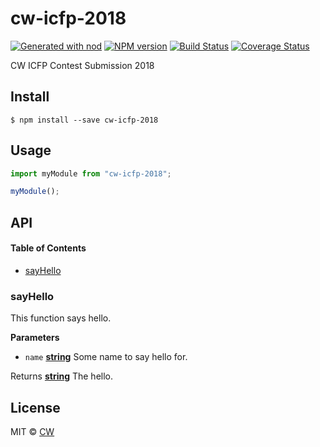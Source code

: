 # cw-icfp-2018

[![Generated with nod](https://img.shields.io/badge/generator-nod-2196F3.svg?style=flat-square)](https://github.com/diegohaz/nod)
[![NPM version](https://img.shields.io/npm/v/cw-icfp-2018.svg?style=flat-square)](https://npmjs.org/package/cw-icfp-2018)
[![Build Status](https://img.shields.io/travis/storm3d/cw-icfp-2018/master.svg?style=flat-square)](https://travis-ci.org/storm3d/cw-icfp-2018) [![Coverage Status](https://img.shields.io/codecov/c/github/storm3d/cw-icfp-2018/master.svg?style=flat-square)](https://codecov.io/gh/storm3d/cw-icfp-2018/branch/master)

CW ICFP Contest Submission 2018

## Install

    $ npm install --save cw-icfp-2018

## Usage

```js
import myModule from "cw-icfp-2018";

myModule();
```

## API

<!-- Generated by documentation.js. Update this documentation by updating the source code. -->

#### Table of Contents

-   [sayHello](#sayhello)

### sayHello

This function says hello.

**Parameters**

-   `name` **[string](https://developer.mozilla.org/docs/Web/JavaScript/Reference/Global_Objects/String)** Some name to say hello for.

Returns **[string](https://developer.mozilla.org/docs/Web/JavaScript/Reference/Global_Objects/String)** The hello.

## License

MIT © [CW](https://github.com/storm3d)
